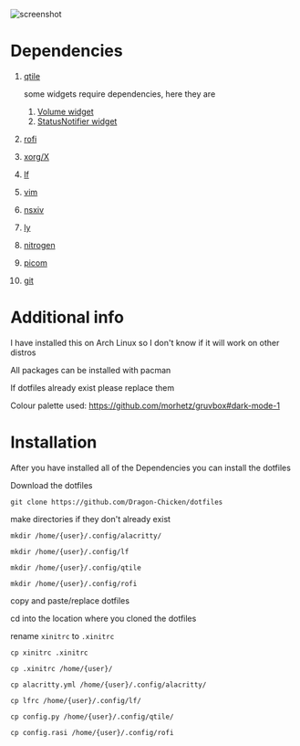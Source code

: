 ![screenshot](https://github.com/Dragon-Chicken/dotfiles/assets/70321204/3b338029-689f-4a3f-ab7f-73b5d4b981da)
# Dependencies
1. [qtile](https://qtile.org/)

   some widgets require dependencies, here they are
   1. [Volume widget](https://docs.qtile.org/en/stable/manual/ref/widgets.html#volume)
   2. [StatusNotifier widget](https://docs.qtile.org/en/stable/manual/ref/widgets.html#statusnotifier)
2. [rofi](https://github.com/davatorium/rofi)
3. [xorg/X](https://www.x.org/wiki/)
4. [lf](https://github.com/gokcehan/lf)
5. [vim](https://www.vim.org/)
6. [nsxiv](https://codeberg.org/nsxiv/nsxiv)
7. [ly](https://github.com/fairyglade/ly)
8. [nitrogen](https://github.com/l3ib/nitrogen)
9. [picom](https://github.com/yshui/picom)
10. [git](https://git-scm.com/)

# Additional info
I have installed this on Arch Linux so I don't know if it will work on other distros

All packages can be installed with pacman

If dotfiles already exist please replace them

Colour palette used: https://github.com/morhetz/gruvbox#dark-mode-1

# Installation
After you have installed all of the Dependencies you can install the dotfiles

Download the dotfiles

`git clone https://github.com/Dragon-Chicken/dotfiles`

make directories if they don't already exist

`mkdir /home/{user}/.config/alacritty/`

`mkdir /home/{user}/.config/lf`

`mkdir /home/{user}/.config/qtile`

`mkdir /home/{user}/.config/rofi`

copy and paste/replace dotfiles

cd into the location where you cloned the dotfiles

rename `xinitrc` to `.xinitrc`

`cp xinitrc .xinitrc`

`cp .xinitrc /home/{user}/`

`cp alacritty.yml /home/{user}/.config/alacritty/`

`cp lfrc /home/{user}/.config/lf/`

`cp config.py /home/{user}/.config/qtile/`

`cp config.rasi /home/{user}/.config/rofi`

